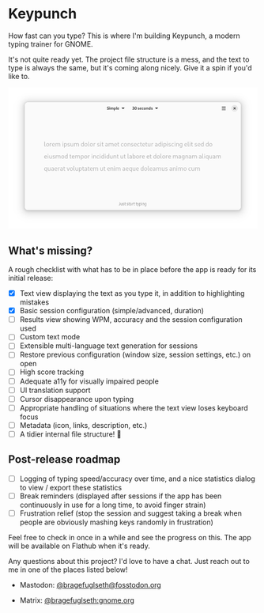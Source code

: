 # Keypunch

How fast can you type? This is where I'm building Keypunch, a modern typing trainer for GNOME.

It's not quite ready yet. The project file structure is a mess, and the text to type is always the same, but it's coming along nicely. Give it a spin if you'd like to.

![screenshot](/data/screenshots/screenshot-1.png)

## What's missing?

A rough checklist with what has to be in place before the app is ready for its initial release:

- [x] Text view displaying the text as you type it, in addition to highlighting mistakes
- [x] Basic session configuration (simple/advanced, duration)
- [ ] Results view showing WPM, accuracy and the session configuration used
- [ ] Custom text mode
- [ ] Extensible multi-language text generation for sessions
- [ ] Restore previous configuration (window size, session settings, etc.) on open
- [ ] High score tracking
- [ ] Adequate a11y for visually impaired people
- [ ] UI translation support
- [ ] Cursor disappearance upon typing
- [ ] Appropriate handling of situations where the text view loses keyboard focus
- [ ] Metadata (icon, links, description, etc.)
- [ ] A tidier internal file structure! 🙂

## Post-release roadmap

- [ ] Logging of typing speed/accuracy over time, and a nice statistics dialog to view / export these statistics
- [ ] Break reminders (displayed after sessions if the app has been continuously in use for a long time, to avoid finger strain)
- [ ] Frustration relief (stop the session and suggest taking a break when people are obviously mashing keys randomly in frustration)

Feel free to check in once in a while and see the progress on this. The app will be available on Flathub when it's ready.

Any questions about this project? I'd love to have a chat. Just reach out to me in one of the places listed below!

- Mastodon: [@bragefuglseth@fosstodon.org](https://fosstodon.org/@bragefuglseth)

- Matrix: [@bragefuglseth:gnome.org](https://matrix.to/#/@bragefuglseth:gnome.org)
